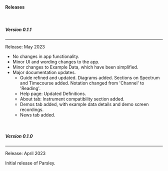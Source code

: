 #### Releases

<br>

##### <a name="0.1.1"> Version 0.1.1 </a>
<hr>

Release: May 2023

- No changes in app functionality.
- Minor UI and wording changes to the app.
- Minor changes to Example Data, which have been simplified.
- Major documentation updates.
	- Guide refined and updated. Diagrams added. Sections on Spectrum and Timecourse added. Notation changed from 'Channel' to 'Reading'.
	- Help page: Updated Definitions.
	- About tab: Instrument compatibility section added.
	- Demos tab added, with example data details and demo screen recordings.
	- News tab added.

<br>

##### <a name="0.1.0"> Version 0.1.0 </a>
<hr>

Release: April 2023

Initial release of Parsley.

<br>
